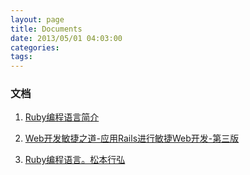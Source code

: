 ```yaml
---
layout: page
title: Documents
date: 2013/05/01 04:03:00
categories:
tags:
---
```


### 文档

1. [Ruby编程语言简介](http://pan.baidu.com/share/link?shareid=425273&uk=3590825929)

2. [Web开发敏捷之道-应用Rails进行敏捷Web开发-第三版](http://pan.baidu.com/share/link?shareid=425274&uk=3590825929)

3. [Ruby编程语言。松本行弘][1]

 [1]: http://pan.baidu.com/share/link?shareid=425275&uk=3590825929
